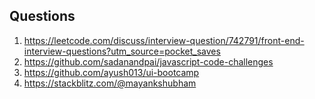 
## Questions

1. https://leetcode.com/discuss/interview-question/742791/front-end-interview-questions?utm_source=pocket_saves
2. https://github.com/sadanandpai/javascript-code-challenges
3. https://github.com/ayush013/ui-bootcamp
4. https://stackblitz.com/@mayankshubham
